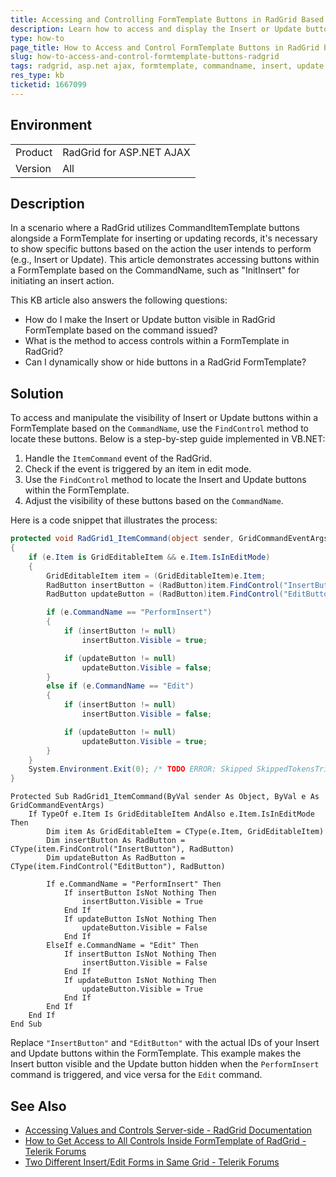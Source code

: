 ```yaml
---
title: Accessing and Controlling FormTemplate Buttons in RadGrid Based on CommandName
description: Learn how to access and display the Insert or Update buttons within a FormTemplate of RadGrid for ASP.NET AJAX, based on the CommandName triggered.
type: how-to
page_title: How to Access and Control FormTemplate Buttons in RadGrid by CommandName
slug: how-to-access-and-control-formtemplate-buttons-radgrid
tags: radgrid, asp.net ajax, formtemplate, commandname, insert, update, buttons
res_type: kb
ticketid: 1667099
---
```


## Environment

<table>
<tbody>
<tr>
<td>Product</td>
<td>RadGrid for ASP.NET AJAX</td>
</tr>
<tr>
<td>Version</td>
<td>All</td>
</tr>
</tbody>
</table>

## Description

In a scenario where a RadGrid utilizes CommandItemTemplate buttons alongside a FormTemplate for inserting or updating records, it's necessary to show specific buttons based on the action the user intends to perform (e.g., Insert or Update). This article demonstrates accessing buttons within a FormTemplate based on the CommandName, such as "InitInsert" for initiating an insert action.

This KB article also answers the following questions:

- How do I make the Insert or Update button visible in RadGrid FormTemplate based on the command issued?
- What is the method to access controls within a FormTemplate in RadGrid?
- Can I dynamically show or hide buttons in a RadGrid FormTemplate?

## Solution

To access and manipulate the visibility of Insert or Update buttons within a FormTemplate based on the `CommandName`, use the `FindControl` method to locate these buttons. Below is a step-by-step guide implemented in VB.NET:

1. Handle the `ItemCommand` event of the RadGrid.
2. Check if the event is triggered by an item in edit mode.
3. Use the `FindControl` method to locate the Insert and Update buttons within the FormTemplate.
4. Adjust the visibility of these buttons based on the `CommandName`.

Here is a code snippet that illustrates the process:

````C#
protected void RadGrid1_ItemCommand(object sender, GridCommandEventArgs e)
{
    if (e.Item is GridEditableItem && e.Item.IsInEditMode)
    {
        GridEditableItem item = (GridEditableItem)e.Item;
        RadButton insertButton = (RadButton)item.FindControl("InsertButton");
        RadButton updateButton = (RadButton)item.FindControl("EditButton");

        if (e.CommandName == "PerformInsert")
        {
            if (insertButton != null)
                insertButton.Visible = true;

            if (updateButton != null)
                updateButton.Visible = false;
        }
        else if (e.CommandName == "Edit")
        {
            if (insertButton != null)
                insertButton.Visible = false;

            if (updateButton != null)
                updateButton.Visible = true;
        }
    }
    System.Environment.Exit(0); /* TODO ERROR: Skipped SkippedTokensTrivia */
}
````
````VB
Protected Sub RadGrid1_ItemCommand(ByVal sender As Object, ByVal e As GridCommandEventArgs)
    If TypeOf e.Item Is GridEditableItem AndAlso e.Item.IsInEditMode Then
        Dim item As GridEditableItem = CType(e.Item, GridEditableItem)
        Dim insertButton As RadButton = CType(item.FindControl("InsertButton"), RadButton)
        Dim updateButton As RadButton = CType(item.FindControl("EditButton"), RadButton)

        If e.CommandName = "PerformInsert" Then
            If insertButton IsNot Nothing Then
                insertButton.Visible = True
            End If
            If updateButton IsNot Nothing Then
                updateButton.Visible = False
            End If
        ElseIf e.CommandName = "Edit" Then
            If insertButton IsNot Nothing Then
                insertButton.Visible = False
            End If
            If updateButton IsNot Nothing Then
                updateButton.Visible = True
            End If
        End If
    End If
End Sub
````

Replace `"InsertButton"` and `"EditButton"` with the actual IDs of your Insert and Update buttons within the FormTemplate. This example makes the Insert button visible and the Update button hidden when the `PerformInsert` command is triggered, and vice versa for the `Edit` command.

## See Also

- [Accessing Values and Controls Server-side - RadGrid Documentation](https://www.telerik.com/products/aspnet-ajax/documentation/controls/grid/accessing-values-and-controls/server-side/accessing-controls)
- [How to Get Access to All Controls Inside FormTemplate of RadGrid - Telerik Forums](https://www.telerik.com/forums/how-to-get-access-to-all-controls-inside-formtempate-of-radgrid)
- [Two Different Insert/Edit Forms in Same Grid - Telerik Forums](https://www.telerik.com/forums/two-different-insert-edit-forms-in-same-grid)
